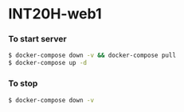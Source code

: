 # INT20H-web1

### To start server
```sh
$ docker-compose down -v && docker-compose pull
$ docker-compose up -d
```

### To stop
```sh
$ docker-compose down -v
```